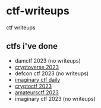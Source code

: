 # ctf-writeups
ctf writeups

## ctfs i've done

- damctf 2023 (no writeups)
- [cryptoverse 2023](cryptoverse-2023)
- defcon ctf 2023 (no writeups)
- [imaginary ctf daily](imaginary-ctf)
- [cryptoctf 2023](cryptoctf-2023)
- [amateursctf 2023](amateursctf-2023)
- imaginary ctf 2023 (no writeups)
